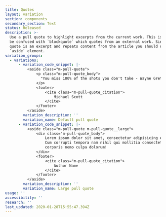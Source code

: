 ```yaml
---
title: Quotes
layout: variation
section: components
secondary_section: Text
status: Released
description: >-
  Use a pull quote to highlight excerpts from the current work. This is not to
  be confused with `blockquote` which quotes from an external work. Since a pull
  quote is an excerpt and repeats content from the article you should use the
  `aside` element.
variation_groups:
  - variations:
      - variation_code_snippet: |-
          <aside class="m-pull-quote">
              <p class="m-pull-quote_body">
                "You miss 100% of the shots you don't take - Wayne Gretzky"
              </p>
              <footer>
                  <cite class="m-pull-quote_citation">
                      Michael Scott
                  </cite>
              </footer>
          </aside>
        variation_description: ''
        variation_name: Default pull quote
      - variation_code_snippet: |-
          <aside class="m-pull-quote m-pull-quote__large">
              <div class="m-pull-quote_body">
                  Lorem ipsum dolor sit amet, consectetur adipisicing elit.
                  Cum corrupti tempora nam nihil qui mollitia consectetur
                  corporis nemo culpa dolorum!
              </div>
              <footer>
                  <cite class="m-pull-quote_citation">
                      Author Name
                  </cite>
              </footer>
          </aside>
        variation_description: ''
        variation_name: Large pull quote
usage: ''
accessibility: ''
research: ''
last_updated: 2020-01-28T15:55:47.394Z
---
```

